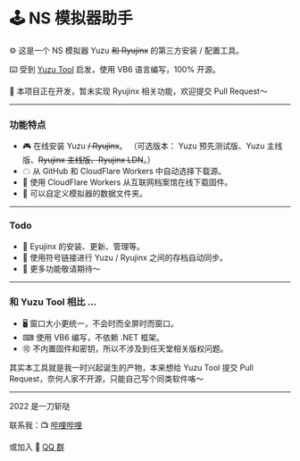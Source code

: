 # 🕹️ NS 模拟器助手

⚙️ 这是一个 NS 模拟器 Yuzu ~~和 Ryujinx~~ 的第三方安装 / 配置工具。

⌨️ 受到 [Yuzu Tool](https://tieba.baidu.com/p/7482949878) 启发，使用 VB6 语言编写，100% 开源。

🚧 本项目正在开发，暂未实现 Ryujinx 相关功能，欢迎提交 Pull Request～

---

### 功能特点

- 🎮 在线安装 Yuzu ~~/ Ryujinx~~。
  （可选版本： Yuzu 预先测试版、Yuzu 主线版、~~Ryujinx 主线版、Ryujinx LDN~~。）
- ☁ 从 GitHub 和 CloudFlare Workers 中自动选择下载源。
- 💾 使用 CloudFlare Workers 从互联网档案馆在线下载固件。
- 📂 可以自定义模拟器的数据文件夹。

---

### Todo

- 🐲 Eyujinx 的安装、更新、管理等。
- 🔁 使用符号链接进行 Yuzu / Ryujinx 之间的存档自动同步。
- 🧠 更多功能敬请期待～

---

### 和 Yuzu Tool 相比 ...

- 🖥 窗口大小更统一，不会时而全屏时而窗口。
- ⌨ 使用 VB6 编写，不依赖 .NET 框架。
- 🉑 不内置固件和密钥，所以不涉及到任天堂相关版权问题。

其实本工具就是我一时兴起诞生的产物，本来想给 Yuzu Tool 提交 Pull Request，奈何人家不开源，只能自己写个同类软件咯～

---

2022 是一刀斩哒 

联系我：📺 [哔哩哔哩](https://b23.tv/29j35Sc) 

或加入 🐧 [QQ 群](https://jq.qq.com/?_wv=1027&k=nhkM2JMU)
